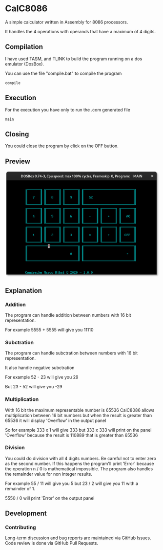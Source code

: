 # CalC8086

A simple calculator written in Assembly for 8086 processors.

It handles the 4 operations with operands that have a maximum of 4 digits.

## Compilation

I have used TASM, and TLINK to build the program running on a dos emulator (DosBox).

You can use the file "compile.bat" to compile the program

```dos
compile
```

## Execution

For the execution you have only to run the .com generated file

```dos
main
```

## Closing

You could close the program by click on the OFF button.

## Preview

![Screen](extra/screen1.png)

## Explanation

### Addition

The program can handle addition between numbers with 16 bit representation.

For example 5555 + 5555 will give you 11110

### Subctration

The program can handle subctration between numbers with 16 bit representation.

It also handle negative subctration

For example 52 - 23 will give you 29

But 23 - 52 will give you -29

### Multiplication

With 16 bit the maximum representable number is 65536
CalC8086 allows multiplication between 16 bit numbers but when the result is greater than 65536 it will display 'Overflow' in the output panel

So for example 333 x 1 will give 333 but
333 x 333 will print on the panel 'Overflow' because the result is 110889 that is greater than 65536

### Division

You could do division with all 4 digits numbers.
Be careful not to enter zero as the second number.
If this happens the program'll print 'Error' because the operation
n / 0 is mathematical impossible.
The program also handles the remainder value for non integer results.

For example 55 / 11 will give you 5 but 23 / 2 will give you 11 with a remainder of 1.

5550 / 0 will print 'Error' on the output panel

## Development

### Contributing

Long-term discussion and bug reports are maintained via GitHub Issues. Code review is done via GitHub Pull Requests.
